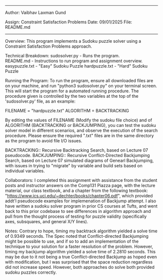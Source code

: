 **********************************
Author:   Vaibhav Laxman Gund

Assign:   Constraint Satisfaction Problems
Date:     09/01/2025
File:     README.md
**********************************

Overview:
This program implements a Sudoku puzzle solver using a Constraint Satisfaction
Problems approach. 

Technical Breakdown:
sudosolver.py   - Runs the program.  
README.md       - Instructions to run program and assignment overview.
easypuzzle.txt  - "Easy" Sudoku Puzzle
hardpuzzle.txt  - "Hard" Sudoku Puzzle

Running the Program:
To run the program, ensure all downloaded files are on your machine, and run
"python3 sudosolver.py" on your terminal screen. This will start the program
for a automated running procedure. The procedure given is controlled by the two
variables at the top of the 'sudosolver.py' file, as an example:

FILENAME = "hardpuzzle.txt"
ALGORITHM = BACKTRACKING

By editing the values of FILENAME (Modify the sudoku file choice) and of
ALGORITHM (BACKTRACKING or BACKJUMPING), you can test the sudoku solver model in
different scenarios, and observe the execution of the search procedure. Please
ensure the required ".txt" files are in the same directory as the program to
avoid file I/O issues.

BACKTRACKING:: Recursive Backtracking Search, based on Lecture 07 pseudocode.
BACKJUMPING:: Recursive Conflict-Directed Backjumping Search, based on Lecture 
07 simulated diagrams of Genearl Backjumping, with issues in trying to "migrate"
by variable and build sets based on individual variables.

Collaborators:
I completed this assignment with assistance from the student posts and
instructor answers on the Comp131 Piazza page, with the lecture material,
our class textbook, and a chapter from the following textbook:
"https://www.ics.uci.edu/~dechter/books/chapter06.pdf", which provided addt'l
pseudocode examples for implemenation of Backjump attempt. I also have written
a sudoku solver program in prior CS courses at Tufts, and went back to this
prior codebase to see differences in algorithm approach and pull from the
thought process of testing for puzzle validity (specifically axes, subsquares,
and general X/Y lines).

Notes:
Contrary to hope, timing my backtrack algorithm yielded a solve time of
0.9349 seconds. The Spec noted that Conflict-directed Backjumping might be
possible to use, and if so to add an implementation of the technique to your
solution for a faster resolution of the problem. However, timing my backjump
algorithm yielded a solve time of 2.2810 seconds. This may be due to it not
being a true Conflict-directed Backjump as hoped even with modification, but
I was surprised that the space reduction regardless did not increase speed.
However, both approaches do solve both provided sudoku puzzles correctly.
